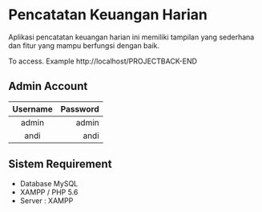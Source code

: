 # Pencatatan Keuangan Harian
Aplikasi pencatatan keuangan harian ini memiliki tampilan yang sederhana dan fitur yang mampu berfungsi dengan baik.

To access. Example http://localhost/PROJECTBACK-END

## Admin Account
|  Username | Password |
|:---------:|---------:|
|  admin    |  admin   |
|  andi     |  andi    |

## Sistem Requirement
- Database MySQL
- XAMPP / PHP 5.6
- Server : XAMPP
